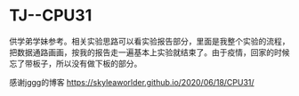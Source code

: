 # TJ--CPU31
供学弟学妹参考。相关实验思路可以看实验报告部分，里面是我整个实验的流程，把数据通路画画，按我的报告走一遍基本上实验就结束了。由于疫情，回家的时候忘了带板子，所以没有做下板的部分。

感谢jggg的博客 https://skyleaworlder.github.io/2020/06/18/CPU31/
